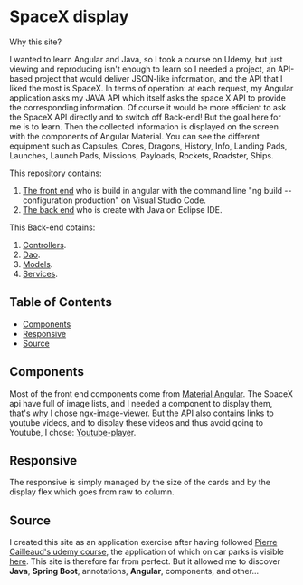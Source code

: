 # SpaceX display

Why this site?

  I wanted to learn Angular and Java, so I took a course on Udemy, but just viewing and reproducing isn't enough to learn so I needed a project, an API-based project that would deliver JSON-like information, and the API that I liked the most is SpaceX. In terms of operation: at each request, my Angular application asks my JAVA API which itself asks the space X API to provide the corresponding information. Of course it would be more efficient to ask the SpaceX API directly and to switch off Back-end! But the goal here for me is to learn. Then the collected information is displayed on the screen with the components of Angular Material. You can see the different equipment such as Capsules, Cores, Dragons, History, Info, Landing Pads, Launches, Launch Pads, Missions, Payloads, Rockets, Roadster, Ships.

This repository contains:

1. [The front end](https://github.com/yohannBernard411/spacex-display-app/tree/main/src/main/resources/static) who is build in angular with the command line "ng build --configuration production" on Visual Studio Code.
2. [The back end](https://github.com/yohannBernard411/spacex-display-app/tree/main/src/main/java/com/formation/capsule) who is create with Java on Eclipse IDE.

This Back-end cotains:

1. [Controllers](https://github.com/yohannBernard411/spacex-display-app/tree/main/src/main/java/com/formation/capsule/controllers).
2. [Dao](https://github.com/yohannBernard411/spacex-display-app/tree/main/src/main/java/com/formation/capsule/dao).
2. [Models](https://github.com/yohannBernard411/spacex-display-app/tree/main/src/main/java/com/formation/capsule/models).
2. [Services](https://github.com/yohannBernard411/spacex-display-app/tree/main/src/main/java/com/formation/capsule/services).


## Table of Contents

- [Components](#components)
- [Responsive](#responsive)
- [Source](#source)

## Components

Most of the front end components come from [Material Angular](https://material.angular.io/).
The SpaceX api have full of image lists, and I needed a component to display them, that's why I chose [ngx-image-viewer](https://www.npmjs.com/package/ngx-image-viewer). But the API also contains links to youtube videos, and to display these videos and thus avoid going to Youtube, I chose: [Youtube-player](https://www.npmjs.com/package/@angular/youtube-player).

## Responsive

The responsive is simply managed by the size of the cards and by the display flex which goes from raw to column.

## Source

I created this site as an application exercise after having followed [Pierre Cailleaud's udemy course](https://www.udemy.com/course/votre-premiere-app-web-angular-springboot/), the application of which on car parks is visible [here](https://github.com/yohannBernard411/RochefortParkingApp). This site is therefore far from perfect. But it allowed me to discover **Java**, **Spring Boot**, annotations, **Angular**, components, and other...
